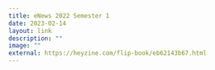 ```yaml
---
title: eNews 2022 Semester 1
date: 2023-02-14
layout: link
description: ""
image: ""
external: https://heyzine.com/flip-book/eb62143b67.html
---
```

